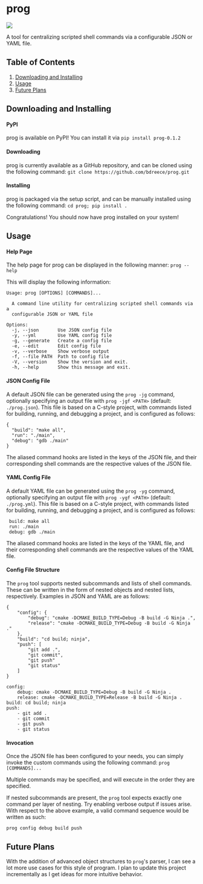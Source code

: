 # prog

[![](https://img.shields.io/pypi/wheel/prog-0.1.2)](https://pypi.org/project/prog-0.1.2/)

 A tool for centralizing scripted shell commands via a configurable JSON or YAML file.

## Table of Contents

 1. [Downloading and Installing](#downloading-and-installing)
 2. [Usage](#usage)
 3. [Future Plans](future-plans)

## Downloading and Installing

#### PyPI

 prog is available on PyPI! You can install it via `pip install prog-0.1.2`

#### Downloading

 prog is currently available as a GitHub repository, and can be cloned using the
 following command:
 `git clone https://github.com/bdreece/prog.git`

#### Installing

 prog is packaged via the setup script, and can be manually installed using the following
 command:
 `cd prog; pip install .`

 Congratulations! You should now have prog installed on your system!

## Usage

#### Help Page

 The help page for prog can be displayed in the following manner:
 `prog --help`

 This will display the following information:
 ```
 Usage: prog [OPTIONS] [COMMANDS]...

   A command line utility for centralizing scripted shell commands via a
   configurable JSON or YAML file

 Options:
   -j, --json       Use JSON config file
   -y, --yml        Use YAML config file
   -g, --generate   Create a config file
   -e, --edit       Edit config file
   -v, --verbose    Show verbose output
   -f, --file PATH  Path to config file
   -V, --version    Show the version and exit.
   -h, --help       Show this message and exit.
 ```

#### JSON Config File

 A default JSON file can be generated using the `prog -jg` command, optionally specifying an output file with `prog -jgf <PATH>` (default: `./prog.json`). This file is based on a C-style project, with commands listed for building, running, and debugging a project, and is configured as follows:
 ```
 {
   "build": "make all",
   "run": "./main",
   "debug": "gdb ./main"
 }
 ```
 The aliased command hooks are listed in the keys of the JSON file, and their corresponding shell commands are the respective values of the JSON file.

#### YAML Config File

 A default YAML file can be generated using the `prog -yg` command, optionally specifying an output file with `prog -ygf <PATH>` (default: `./prog.yml`). This file is based on a C-style project, with commands listed for building, running, and debugging a project, and is configured as follows:
```
 build: make all
 run: ./main
 debug: gdb ./main
```
 The aliased command hooks are listed in the keys of the YAML file, and their corresponding shell commands are the respective values of the YAML file.

#### Config File Structure

The `prog` tool supports nested subcommands and lists of shell commands. These can be written in the form of nested objects and nested lists, respectively. Examples in JSON and YAML are as follows:

```
{
    "config": {
        "debug": "cmake -DCMAKE_BUILD_TYPE=Debug -B build -G Ninja .",
        "release": "cmake -DCMAKE_BUILD_TYPE=Debug -B build -G Ninja ."
    },
    "build": "cd build; ninja",
    "push": [
        "git add .",
        "git commit",
        "git push"
        "git status"
    ]
}
```

```
config:
    debug: cmake -DCMAKE_BUILD_TYPE=Debug -B build -G Ninja .
    release: cmake -DCMAKE_BUILD_TYPE=Release -B build -G Ninja .
build: cd build; ninja
push:
    - git add .
    - git commit
    - git push
    - git status
```

#### Invocation

 Once the JSON file has been configured to your needs, you can simply invoke the
 custom commands using the following command:
 `prog [COMMANDS]...`

 Multiple commands may be specified, and will execute in the order they are specified.

 If nested subcommands are present, the `prog` tool expects exactly one command per layer of nesting. Try enabling verbose output if issues arise. With respect to the above example, a valid command sequence would be written as such:

```
prog config debug build push
```

## Future Plans

 With the addition of advanced object structures to `prog`'s parser, I can see a lot more use cases for this style of program. I plan to update this project incrementally as I get ideas for more intuitive behavior.
